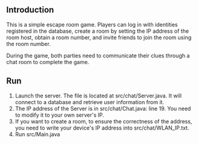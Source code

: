 ## Introduction

This is a simple escape room game. Players can log in with identities registered in the database, create a room by setting the IP address of the room host, obtain a room number, and invite friends to join the room using the room number.

During the game, both parties need to communicate their clues through a chat room to complete the game.

## Run

1. Launch the server. The file is located at src/chat/Server.java. It will connect to a database and retrieve user information from it.
2. The IP address of the Server is in src/chat/Chat.java: line 19. You need to modify it to your own server's IP.
3. If you want to create a room, to ensure the correctness of the address, you need to write your device's IP address into src/chat/WLAN_IP.txt.
4. Run src/Main.java